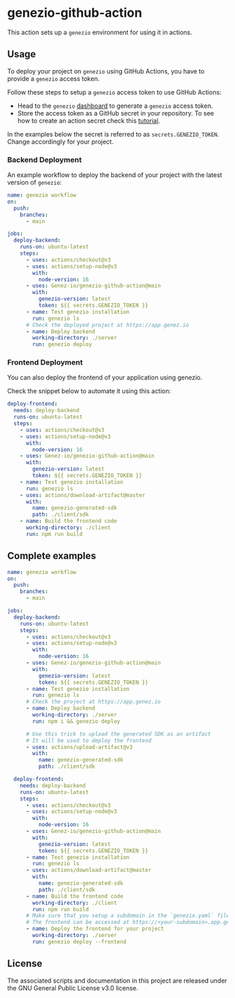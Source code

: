 # genezio-github-action

This action sets up a `genezio` environment for using it in actions.

## Usage

To deploy your project on `genezio` using GitHub Actions, you have to provide a `genezio` access token.

Follow these steps to setup a `genezio` access token to use GitHub Actions:

- Head to the `genezio` [dashboard](https://app.genez.io/settings/tokens) to generate a `genezio` access token.
- Store the access token as a GitHub secret in your repository. To see how to create an action secret check this [tutorial](https://docs.github.com/en/actions/security-guides/encrypted-secrets?tool=webui#creating-encrypted-secrets-for-a-repository).

In the examples below the secret is referred to as `secrets.GENEZIO_TOKEN`. Change accordingly for your project.

### Backend Deployment

An example workflow to deploy the backend of your project with the latest version of `genezio`:

```yaml
name: genezio workflow
on:
  push:
    branches:
      - main

jobs:
  deploy-backend:
    runs-on: ubuntu-latest
    steps:
      - uses: actions/checkout@v3
      - uses: actions/setup-node@v3
        with:
          node-version: 16
      - uses: Genez-io/genezio-github-action@main
        with:
          genezio-version: latest
          token: ${{ secrets.GENEZIO_TOKEN }}
      - name: Test genezio installation
        run: genezio ls
      # Check the deployed project at https://app.genez.io
      - name: Deploy backend
        working-directory: ./server
        run: genezio deploy
```

### Frontend Deployment

You can also deploy the frontend of your application using genezio.

Check the snippet below to automate it using this action:

```yaml
deploy-frontend:
  needs: deploy-backend
  runs-on: ubuntu-latest
  steps:
    - uses: actions/checkout@v3
    - uses: actions/setup-node@v3
      with:
        node-version: 16
    - uses: Genez-io/genezio-github-action@main
      with:
        genezio-version: latest
        token: ${{ secrets.GENEZIO_TOKEN }}
    - name: Test genezio installation
      run: genezio ls
    - uses: actions/download-artifact@master
      with:
        name: genezio-generated-sdk
        path: ./client/sdk
    - name: Build the frontend code
      working-directory: ./client
      run: npm run build
```

## Complete examples

```yaml
name: genezio workflow
on:
  push:
    branches:
      - main

jobs:
  deploy-backend:
    runs-on: ubuntu-latest
    steps:
      - uses: actions/checkout@v3
      - uses: actions/setup-node@v3
        with:
          node-version: 16
      - uses: Genez-io/genezio-github-action@main
        with:
          genezio-version: latest
          token: ${{ secrets.GENEZIO_TOKEN }}
      - name: Test genezio installation
        run: genezio ls
      # Check the project at https://app.genez.io
      - name: Deploy backend
        working-directory: ./server
        run: npm i && genezio deploy

      # Use this trick to upload the generated SDK as an artifact
      # It will be used to deploy the frontend
      - uses: actions/upload-artifact@v3
        with:
          name: genezio-generated-sdk
          path: ./client/sdk

  deploy-frontend:
    needs: deploy-backend
    runs-on: ubuntu-latest
    steps:
      - uses: actions/checkout@v3
      - uses: actions/setup-node@v3
        with:
          node-version: 16
      - uses: Genez-io/genezio-github-action@main
        with:
          genezio-version: latest
          token: ${{ secrets.GENEZIO_TOKEN }}
      - name: Test genezio installation
        run: genezio ls
      - uses: actions/download-artifact@master
        with:
          name: genezio-generated-sdk
          path: ./client/sdk
      - name: Build the frontend code
        working-directory: ./client
        run: npm run build
      # Make sure that you setup a subdomain in the `genezio.yaml` file
      # The frontend can be accessed at https://<your-subdomain>.app.genez.io
      - name: Deploy the frontend for your project
        working-directory: ./server
        run: genezio deploy --frontend
```

## License

The associated scripts and documentation in this project are released under the GNU General Public License v3.0 license.
